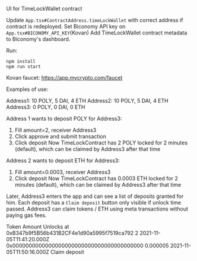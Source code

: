 UI for TimeLockWallet contract

Update `App.tsx#ContractAddress.timeLockWallet` with correct address if contract is redeployed.
Set Biconomy API key on `App.tsx#BICONOMY_API_KEY`(Kovan)
Add TimeLockWallet contract metadata to Biconomy's dashboard.

Run:

```shell
npm install
npm run start
```

Kovan faucet: https://app.mycrypto.com/faucet

Examples of use:

Address1: 10 POLY, 5 DAI, 4 ETH
Address2: 10 POLY, 5 DAI, 4 ETH
Address3: 0 POLY, 0 DAI, 0 ETH

Address 1 wants to deposit POLY for Address3:
  1. Fill amount=2, receiver Address3
  2. Click approve and submit transaction
  3. Click deposit
Now TimeLockContract has 2 POLY locked for 2 minutes (default), which can be claimed by Address3 after that time

Address 2 wants to deposit ETH for Address3:
  1. Fill amount=0.0003, receiver Address3
  2. Click deposit
Now TimeLockContract has 0.0003 ETH locked for 2 minutes (default), which can be claimed by Address3 after that time


Later, Address3 enters the app and can see a list of deposits granted for him. Each deposit has a `Claim deposit` button only visible if unlock time passed.
Address3 can claim tokens / ETH using meta transactions without paying gas fees.

Token	                                      Amount	  Unlocks at	
0xB347b9f5B56b431B2CF4e1d90a5995f7519ca792	2	        2021-11-05T11:41:20.000Z	
0x0000000000000000000000000000000000000000	0.000005	2021-11-05T11:50:16.000Z	Claim deposit